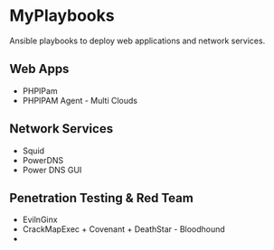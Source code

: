 # MyPlaybooks
Ansible playbooks to deploy web applications and network services.


## Web Apps
- PHPIPam
- PHPIPAM Agent - Multi Clouds

## Network Services
- Squid
- PowerDNS
- Power DNS GUI


## Penetration Testing & Red Team
- EvilnGinx
- CrackMapExec + Covenant + DeathStar - Bloodhound
- 
